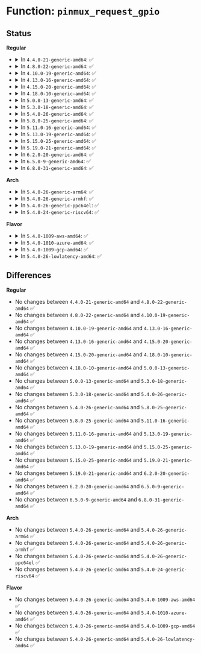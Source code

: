 # Function: <code>pinmux_request_gpio</code>

## Status
<b>Regular</b>
<ul>
<li>
<details>
<summary>In <code>4.4.0-21-generic-amd64</code>: ✅</summary>

```c
int pinmux_request_gpio(struct pinctrl_dev * pctldev, struct pinctrl_gpio_range * range, unsigned int pin, unsigned int gpio)
```

```json
{
  "name": "pinmux_request_gpio",
  "collision_type": "Unique Global",
  "inline_type": "No",
  "funcs": [
    {
      "addr": 18446744071583170768,
      "name": "pinmux_request_gpio",
      "external": true,
      "loc": "drivers/pinctrl/pinmux.c:249",
      "file": "drivers/pinctrl/pinmux.c",
      "inline": "seen, unknown",
      "caller_inline": [],
      "caller_func": [
        "drivers/pinctrl/core.c:pinctrl_request_gpio"
      ]
    }
  ],
  "symbols": [
    {
      "addr": 18446744071583170768,
      "name": "pinmux_request_gpio",
      "section": ".text",
      "bind": "STB_GLOBAL",
      "size": 126
    }
  ]
}
```
</details>
</li>
<li>
<details>
<summary>In <code>4.8.0-22-generic-amd64</code>: ✅</summary>

```c
int pinmux_request_gpio(struct pinctrl_dev * pctldev, struct pinctrl_gpio_range * range, unsigned int pin, unsigned int gpio)
```

```json
{
  "name": "pinmux_request_gpio",
  "collision_type": "Unique Global",
  "inline_type": "No",
  "funcs": [
    {
      "addr": 18446744071583467488,
      "name": "pinmux_request_gpio",
      "external": true,
      "loc": "drivers/pinctrl/pinmux.c:249",
      "file": "drivers/pinctrl/pinmux.c",
      "inline": "seen, unknown",
      "caller_inline": [],
      "caller_func": [
        "drivers/pinctrl/core.c:pinctrl_request_gpio"
      ]
    }
  ],
  "symbols": [
    {
      "addr": 18446744071583467488,
      "name": "pinmux_request_gpio",
      "section": ".text",
      "bind": "STB_GLOBAL",
      "size": 126
    }
  ]
}
```
</details>
</li>
<li>
<details>
<summary>In <code>4.10.0-19-generic-amd64</code>: ✅</summary>

```c
int pinmux_request_gpio(struct pinctrl_dev * pctldev, struct pinctrl_gpio_range * range, unsigned int pin, unsigned int gpio)
```

```json
{
  "name": "pinmux_request_gpio",
  "collision_type": "Unique Global",
  "inline_type": "No",
  "funcs": [
    {
      "addr": 18446744071583595200,
      "name": "pinmux_request_gpio",
      "external": true,
      "loc": "drivers/pinctrl/pinmux.c:249",
      "file": "drivers/pinctrl/pinmux.c",
      "inline": "seen, unknown",
      "caller_inline": [],
      "caller_func": [
        "drivers/pinctrl/core.c:pinctrl_request_gpio"
      ]
    }
  ],
  "symbols": [
    {
      "addr": 18446744071583595200,
      "name": "pinmux_request_gpio",
      "section": ".text",
      "bind": "STB_GLOBAL",
      "size": 126
    }
  ]
}
```
</details>
</li>
<li>
<details>
<summary>In <code>4.13.0-16-generic-amd64</code>: ✅</summary>

```c
int pinmux_request_gpio(struct pinctrl_dev * pctldev, struct pinctrl_gpio_range * range, unsigned int pin, unsigned int gpio)
```

```json
{
  "name": "pinmux_request_gpio",
  "collision_type": "Unique Global",
  "inline_type": "No",
  "funcs": [
    {
      "addr": 18446744071583634288,
      "name": "pinmux_request_gpio",
      "external": true,
      "loc": "drivers/pinctrl/pinmux.c:236",
      "file": "drivers/pinctrl/pinmux.c",
      "inline": "seen, unknown",
      "caller_inline": [],
      "caller_func": [
        "drivers/pinctrl/core.c:pinctrl_request_gpio"
      ]
    }
  ],
  "symbols": [
    {
      "addr": 18446744071583634288,
      "name": "pinmux_request_gpio",
      "section": ".text",
      "bind": "STB_GLOBAL",
      "size": 126
    }
  ]
}
```
</details>
</li>
<li>
<details>
<summary>In <code>4.15.0-20-generic-amd64</code>: ✅</summary>

```c
int pinmux_request_gpio(struct pinctrl_dev * pctldev, struct pinctrl_gpio_range * range, unsigned int pin, unsigned int gpio)
```

```json
{
  "name": "pinmux_request_gpio",
  "collision_type": "Unique Global",
  "inline_type": "No",
  "funcs": [
    {
      "addr": 18446744071583880608,
      "name": "pinmux_request_gpio",
      "external": true,
      "loc": "drivers/pinctrl/pinmux.c:236",
      "file": "drivers/pinctrl/pinmux.c",
      "inline": "seen, unknown",
      "caller_inline": [],
      "caller_func": [
        "drivers/pinctrl/core.c:pinctrl_gpio_request"
      ]
    }
  ],
  "symbols": [
    {
      "addr": 18446744071583880608,
      "name": "pinmux_request_gpio",
      "section": ".text",
      "bind": "STB_GLOBAL",
      "size": 126
    }
  ]
}
```
</details>
</li>
<li>
<details>
<summary>In <code>4.18.0-10-generic-amd64</code>: ✅</summary>

```c
int pinmux_request_gpio(struct pinctrl_dev * pctldev, struct pinctrl_gpio_range * range, unsigned int pin, unsigned int gpio)
```

```json
{
  "name": "pinmux_request_gpio",
  "collision_type": "Unique Global",
  "inline_type": "No",
  "funcs": [
    {
      "addr": 18446744071584081296,
      "name": "pinmux_request_gpio",
      "external": true,
      "loc": "drivers/pinctrl/pinmux.c:236",
      "file": "drivers/pinctrl/pinmux.c",
      "inline": "seen, unknown",
      "caller_inline": [],
      "caller_func": [
        "drivers/pinctrl/core.c:pinctrl_gpio_request"
      ]
    }
  ],
  "symbols": [
    {
      "addr": 18446744071584081296,
      "name": "pinmux_request_gpio",
      "section": ".text",
      "bind": "STB_GLOBAL",
      "size": 126
    }
  ]
}
```
</details>
</li>
<li>
<details>
<summary>In <code>5.0.0-13-generic-amd64</code>: ✅</summary>

```c
int pinmux_request_gpio(struct pinctrl_dev * pctldev, struct pinctrl_gpio_range * range, unsigned int pin, unsigned int gpio)
```

```json
{
  "name": "pinmux_request_gpio",
  "collision_type": "Unique Global",
  "inline_type": "No",
  "funcs": [
    {
      "addr": 18446744071584165888,
      "name": "pinmux_request_gpio",
      "external": true,
      "loc": "drivers/pinctrl/pinmux.c:235",
      "file": "drivers/pinctrl/pinmux.c",
      "inline": "seen, unknown",
      "caller_inline": [],
      "caller_func": [
        "drivers/pinctrl/core.c:pinctrl_gpio_request"
      ]
    }
  ],
  "symbols": [
    {
      "addr": 18446744071584165888,
      "name": "pinmux_request_gpio",
      "section": ".text",
      "bind": "STB_GLOBAL",
      "size": 126
    }
  ]
}
```
</details>
</li>
<li>
<details>
<summary>In <code>5.3.0-18-generic-amd64</code>: ✅</summary>

```c
int pinmux_request_gpio(struct pinctrl_dev * pctldev, struct pinctrl_gpio_range * range, unsigned int pin, unsigned int gpio)
```

```json
{
  "name": "pinmux_request_gpio",
  "collision_type": "Unique Global",
  "inline_type": "No",
  "funcs": [
    {
      "addr": 18446744071584355888,
      "name": "pinmux_request_gpio",
      "external": true,
      "loc": "drivers/pinctrl/pinmux.c:234",
      "file": "drivers/pinctrl/pinmux.c",
      "inline": "seen, unknown",
      "caller_inline": [],
      "caller_func": [
        "drivers/pinctrl/core.c:pinctrl_gpio_request"
      ]
    }
  ],
  "symbols": [
    {
      "addr": 18446744071584355888,
      "name": "pinmux_request_gpio",
      "section": ".text",
      "bind": "STB_GLOBAL",
      "size": 129
    }
  ]
}
```
</details>
</li>
<li>
<details>
<summary>In <code>5.4.0-26-generic-amd64</code>: ✅</summary>

```c
int pinmux_request_gpio(struct pinctrl_dev * pctldev, struct pinctrl_gpio_range * range, unsigned int pin, unsigned int gpio)
```

```json
{
  "name": "pinmux_request_gpio",
  "collision_type": "Unique Global",
  "inline_type": "No",
  "funcs": [
    {
      "addr": 18446744071584490704,
      "name": "pinmux_request_gpio",
      "external": true,
      "loc": "drivers/pinctrl/pinmux.c:258",
      "file": "drivers/pinctrl/pinmux.c",
      "inline": "seen, unknown",
      "caller_inline": [],
      "caller_func": [
        "drivers/pinctrl/core.c:pinctrl_gpio_request"
      ]
    }
  ],
  "symbols": [
    {
      "addr": 18446744071584490704,
      "name": "pinmux_request_gpio",
      "section": ".text",
      "bind": "STB_GLOBAL",
      "size": 129
    }
  ]
}
```
</details>
</li>
<li>
<details>
<summary>In <code>5.8.0-25-generic-amd64</code>: ✅</summary>

```c
int pinmux_request_gpio(struct pinctrl_dev * pctldev, struct pinctrl_gpio_range * range, unsigned int pin, unsigned int gpio)
```

```json
{
  "name": "pinmux_request_gpio",
  "collision_type": "Unique Global",
  "inline_type": "No",
  "funcs": [
    {
      "addr": 18446744071585155760,
      "name": "pinmux_request_gpio",
      "external": true,
      "loc": "drivers/pinctrl/pinmux.c:258",
      "file": "drivers/pinctrl/pinmux.c",
      "inline": "seen, unknown",
      "caller_inline": [],
      "caller_func": [
        "drivers/pinctrl/core.c:pinctrl_gpio_request"
      ]
    }
  ],
  "symbols": [
    {
      "addr": 18446744071585155760,
      "name": "pinmux_request_gpio",
      "section": ".text",
      "bind": "STB_GLOBAL",
      "size": 129
    }
  ]
}
```
</details>
</li>
<li>
<details>
<summary>In <code>5.11.0-16-generic-amd64</code>: ✅</summary>

```c
int pinmux_request_gpio(struct pinctrl_dev * pctldev, struct pinctrl_gpio_range * range, unsigned int pin, unsigned int gpio)
```

```json
{
  "name": "pinmux_request_gpio",
  "collision_type": "Unique Global",
  "inline_type": "No",
  "funcs": [
    {
      "addr": 18446744071585306128,
      "name": "pinmux_request_gpio",
      "external": true,
      "loc": "drivers/pinctrl/pinmux.c:261",
      "file": "drivers/pinctrl/pinmux.c",
      "inline": "seen, unknown",
      "caller_inline": [],
      "caller_func": [
        "drivers/pinctrl/core.c:pinctrl_gpio_request"
      ]
    }
  ],
  "symbols": [
    {
      "addr": 18446744071585306128,
      "name": "pinmux_request_gpio",
      "section": ".text",
      "bind": "STB_GLOBAL",
      "size": 129
    }
  ]
}
```
</details>
</li>
<li>
<details>
<summary>In <code>5.13.0-19-generic-amd64</code>: ✅</summary>

```c
int pinmux_request_gpio(struct pinctrl_dev * pctldev, struct pinctrl_gpio_range * range, unsigned int pin, unsigned int gpio)
```

```json
{
  "name": "pinmux_request_gpio",
  "collision_type": "Unique Global",
  "inline_type": "No",
  "funcs": [
    {
      "addr": 18446744071585190736,
      "name": "pinmux_request_gpio",
      "external": true,
      "loc": "drivers/pinctrl/pinmux.c:262",
      "file": "drivers/pinctrl/pinmux.c",
      "inline": "seen, unknown",
      "caller_inline": [],
      "caller_func": [
        "drivers/pinctrl/core.c:pinctrl_gpio_request"
      ]
    }
  ],
  "symbols": [
    {
      "addr": 18446744071585190736,
      "name": "pinmux_request_gpio",
      "section": ".text",
      "bind": "STB_GLOBAL",
      "size": 129
    }
  ]
}
```
</details>
</li>
<li>
<details>
<summary>In <code>5.15.0-25-generic-amd64</code>: ✅</summary>

```c
int pinmux_request_gpio(struct pinctrl_dev * pctldev, struct pinctrl_gpio_range * range, unsigned int pin, unsigned int gpio)
```

```json
{
  "name": "pinmux_request_gpio",
  "collision_type": "Unique Global",
  "inline_type": "No",
  "funcs": [
    {
      "addr": 18446744071585644736,
      "name": "pinmux_request_gpio",
      "external": true,
      "loc": "drivers/pinctrl/pinmux.c:262",
      "file": "drivers/pinctrl/pinmux.c",
      "inline": "seen, unknown",
      "caller_inline": [],
      "caller_func": [
        "drivers/pinctrl/core.c:pinctrl_gpio_request"
      ]
    }
  ],
  "symbols": [
    {
      "addr": 18446744071585644736,
      "name": "pinmux_request_gpio",
      "section": ".text",
      "bind": "STB_GLOBAL",
      "size": 129
    }
  ]
}
```
</details>
</li>
<li>
<details>
<summary>In <code>5.19.0-21-generic-amd64</code>: ✅</summary>

```c
int pinmux_request_gpio(struct pinctrl_dev * pctldev, struct pinctrl_gpio_range * range, unsigned int pin, unsigned int gpio)
```

```json
{
  "name": "pinmux_request_gpio",
  "collision_type": "Unique Global",
  "inline_type": "No",
  "funcs": [
    {
      "addr": 18446744071586806000,
      "name": "pinmux_request_gpio",
      "external": true,
      "loc": "drivers/pinctrl/pinmux.c:262",
      "file": "drivers/pinctrl/pinmux.c",
      "inline": "seen, unknown",
      "caller_inline": [],
      "caller_func": [
        "drivers/pinctrl/core.c:pinctrl_gpio_request"
      ]
    }
  ],
  "symbols": [
    {
      "addr": 18446744071586806000,
      "name": "pinmux_request_gpio",
      "section": ".text",
      "bind": "STB_GLOBAL",
      "size": 150
    }
  ]
}
```
</details>
</li>
<li>
<details>
<summary>In <code>6.2.0-20-generic-amd64</code>: ✅</summary>

```c
int pinmux_request_gpio(struct pinctrl_dev * pctldev, struct pinctrl_gpio_range * range, unsigned int pin, unsigned int gpio)
```

```json
{
  "name": "pinmux_request_gpio",
  "collision_type": "Unique Global",
  "inline_type": "No",
  "funcs": [
    {
      "addr": 18446744071587943584,
      "name": "pinmux_request_gpio",
      "external": true,
      "loc": "drivers/pinctrl/pinmux.c:265",
      "file": "drivers/pinctrl/pinmux.c",
      "inline": "seen, unknown",
      "caller_inline": [],
      "caller_func": [
        "drivers/pinctrl/core.c:pinctrl_gpio_request"
      ]
    }
  ],
  "symbols": [
    {
      "addr": 18446744071587943584,
      "name": "pinmux_request_gpio",
      "section": ".text",
      "bind": "STB_GLOBAL",
      "size": 150
    }
  ]
}
```
</details>
</li>
<li>
<details>
<summary>In <code>6.5.0-9-generic-amd64</code>: ✅</summary>

```c
int pinmux_request_gpio(struct pinctrl_dev * pctldev, struct pinctrl_gpio_range * range, unsigned int pin, unsigned int gpio)
```

```json
{
  "name": "pinmux_request_gpio",
  "collision_type": "Unique Global",
  "inline_type": "No",
  "funcs": [
    {
      "addr": 18446744071588217824,
      "name": "pinmux_request_gpio",
      "external": true,
      "loc": "drivers/pinctrl/pinmux.c:265",
      "file": "drivers/pinctrl/pinmux.c",
      "inline": "seen, unknown",
      "caller_inline": [],
      "caller_func": [
        "drivers/pinctrl/core.c:pinctrl_gpio_request"
      ]
    }
  ],
  "symbols": [
    {
      "addr": 18446744071588217824,
      "name": "pinmux_request_gpio",
      "section": ".text",
      "bind": "STB_GLOBAL",
      "size": 150
    }
  ]
}
```
</details>
</li>
<li>
<details>
<summary>In <code>6.8.0-31-generic-amd64</code>: ✅</summary>

```c
int pinmux_request_gpio(struct pinctrl_dev * pctldev, struct pinctrl_gpio_range * range, unsigned int pin, unsigned int gpio)
```

```json
{
  "name": "pinmux_request_gpio",
  "collision_type": "Unique Global",
  "inline_type": "No",
  "funcs": [
    {
      "addr": 18446744071588510608,
      "name": "pinmux_request_gpio",
      "external": true,
      "loc": "drivers/pinctrl/pinmux.c:263",
      "file": "drivers/pinctrl/pinmux.c",
      "inline": "seen, unknown",
      "caller_inline": [],
      "caller_func": [
        "drivers/pinctrl/core.c:pinctrl_gpio_request"
      ]
    }
  ],
  "symbols": [
    {
      "addr": 18446744071588510608,
      "name": "pinmux_request_gpio",
      "section": ".text",
      "bind": "STB_GLOBAL",
      "size": 150
    }
  ]
}
```
</details>
</li>
</ul>
<b>Arch</b>
<ul>
<li>
<details>
<summary>In <code>5.4.0-26-generic-arm64</code>: ✅</summary>

```c
int pinmux_request_gpio(struct pinctrl_dev * pctldev, struct pinctrl_gpio_range * range, unsigned int pin, unsigned int gpio)
```

```json
{
  "name": "pinmux_request_gpio",
  "collision_type": "Unique Global",
  "inline_type": "No",
  "funcs": [
    {
      "addr": 18446603336496510408,
      "name": "pinmux_request_gpio",
      "external": true,
      "loc": "drivers/pinctrl/pinmux.c:258",
      "file": "drivers/pinctrl/pinmux.c",
      "inline": "seen, unknown",
      "caller_inline": [],
      "caller_func": [
        "drivers/pinctrl/core.c:pinctrl_gpio_request"
      ]
    }
  ],
  "symbols": [
    {
      "addr": 18446603336496510408,
      "name": "pinmux_request_gpio",
      "section": ".text",
      "bind": "STB_GLOBAL",
      "size": 156
    }
  ]
}
```
</details>
</li>
<li>
<details>
<summary>In <code>5.4.0-26-generic-armhf</code>: ✅</summary>

```c
int pinmux_request_gpio(struct pinctrl_dev * pctldev, struct pinctrl_gpio_range * range, unsigned int pin, unsigned int gpio)
```

```json
{
  "name": "pinmux_request_gpio",
  "collision_type": "Unique Global",
  "inline_type": "No",
  "funcs": [
    {
      "addr": 3229815828,
      "name": "pinmux_request_gpio",
      "external": true,
      "loc": "drivers/pinctrl/pinmux.c:258",
      "file": "drivers/pinctrl/pinmux.c",
      "inline": "seen, unknown",
      "caller_inline": [],
      "caller_func": [
        "drivers/pinctrl/core.c:pinctrl_gpio_request"
      ]
    }
  ],
  "symbols": [
    {
      "addr": 3229815828,
      "name": "pinmux_request_gpio",
      "section": ".text",
      "bind": "STB_GLOBAL",
      "size": 120
    }
  ]
}
```
</details>
</li>
<li>
<details>
<summary>In <code>5.4.0-26-generic-ppc64el</code>: ✅</summary>

```c
int pinmux_request_gpio(struct pinctrl_dev * pctldev, struct pinctrl_gpio_range * range, unsigned int pin, unsigned int gpio)
```

```json
{
  "name": "pinmux_request_gpio",
  "collision_type": "Unique Global",
  "inline_type": "No",
  "funcs": [
    {
      "addr": 13835058055290727104,
      "name": "pinmux_request_gpio",
      "external": true,
      "loc": "drivers/pinctrl/pinmux.c:258",
      "file": "drivers/pinctrl/pinmux.c",
      "inline": "seen, unknown",
      "caller_inline": [],
      "caller_func": [
        "drivers/pinctrl/core.c:pinctrl_gpio_request"
      ]
    }
  ],
  "symbols": [
    {
      "addr": 13835058055290727104,
      "name": "pinmux_request_gpio",
      "section": ".text",
      "bind": "STB_GLOBAL",
      "size": 216
    }
  ]
}
```
</details>
</li>
<li>
<details>
<summary>In <code>5.4.0-24-generic-riscv64</code>: ✅</summary>

```c
int pinmux_request_gpio(struct pinctrl_dev * pctldev, struct pinctrl_gpio_range * range, unsigned int pin, unsigned int gpio)
```

```json
{
  "name": "pinmux_request_gpio",
  "collision_type": "Unique Global",
  "inline_type": "No",
  "funcs": [
    {
      "addr": 18446743936275428186,
      "name": "pinmux_request_gpio",
      "external": true,
      "loc": "drivers/pinctrl/pinmux.c:258",
      "file": "drivers/pinctrl/pinmux.c",
      "inline": "seen, unknown",
      "caller_inline": [],
      "caller_func": [
        "drivers/pinctrl/core.c:pinctrl_gpio_request"
      ]
    }
  ],
  "symbols": [
    {
      "addr": 18446743936275428186,
      "name": "pinmux_request_gpio",
      "section": ".text",
      "bind": "STB_GLOBAL",
      "size": 122
    }
  ]
}
```
</details>
</li>
</ul>
<b>Flavor</b>
<ul>
<li>
<details>
<summary>In <code>5.4.0-1009-aws-amd64</code>: ✅</summary>

```c
int pinmux_request_gpio(struct pinctrl_dev * pctldev, struct pinctrl_gpio_range * range, unsigned int pin, unsigned int gpio)
```

```json
{
  "name": "pinmux_request_gpio",
  "collision_type": "Unique Global",
  "inline_type": "No",
  "funcs": [
    {
      "addr": 18446744071584459456,
      "name": "pinmux_request_gpio",
      "external": true,
      "loc": "drivers/pinctrl/pinmux.c:258",
      "file": "drivers/pinctrl/pinmux.c",
      "inline": "seen, unknown",
      "caller_inline": [],
      "caller_func": [
        "drivers/pinctrl/core.c:pinctrl_gpio_request"
      ]
    }
  ],
  "symbols": [
    {
      "addr": 18446744071584459456,
      "name": "pinmux_request_gpio",
      "section": ".text",
      "bind": "STB_GLOBAL",
      "size": 129
    }
  ]
}
```
</details>
</li>
<li>
<details>
<summary>In <code>5.4.0-1010-azure-amd64</code>: ✅</summary>

```c
int pinmux_request_gpio(struct pinctrl_dev * pctldev, struct pinctrl_gpio_range * range, unsigned int pin, unsigned int gpio)
```

```json
{
  "name": "pinmux_request_gpio",
  "collision_type": "Unique Global",
  "inline_type": "No",
  "funcs": [
    {
      "addr": 18446744071584395136,
      "name": "pinmux_request_gpio",
      "external": true,
      "loc": "drivers/pinctrl/pinmux.c:258",
      "file": "drivers/pinctrl/pinmux.c",
      "inline": "seen, unknown",
      "caller_inline": [],
      "caller_func": [
        "drivers/pinctrl/core.c:pinctrl_gpio_request"
      ]
    }
  ],
  "symbols": [
    {
      "addr": 18446744071584395136,
      "name": "pinmux_request_gpio",
      "section": ".text",
      "bind": "STB_GLOBAL",
      "size": 129
    }
  ]
}
```
</details>
</li>
<li>
<details>
<summary>In <code>5.4.0-1009-gcp-amd64</code>: ✅</summary>

```c
int pinmux_request_gpio(struct pinctrl_dev * pctldev, struct pinctrl_gpio_range * range, unsigned int pin, unsigned int gpio)
```

```json
{
  "name": "pinmux_request_gpio",
  "collision_type": "Unique Global",
  "inline_type": "No",
  "funcs": [
    {
      "addr": 18446744071584442368,
      "name": "pinmux_request_gpio",
      "external": true,
      "loc": "drivers/pinctrl/pinmux.c:258",
      "file": "drivers/pinctrl/pinmux.c",
      "inline": "seen, unknown",
      "caller_inline": [],
      "caller_func": [
        "drivers/pinctrl/core.c:pinctrl_gpio_request"
      ]
    }
  ],
  "symbols": [
    {
      "addr": 18446744071584442368,
      "name": "pinmux_request_gpio",
      "section": ".text",
      "bind": "STB_GLOBAL",
      "size": 129
    }
  ]
}
```
</details>
</li>
<li>
<details>
<summary>In <code>5.4.0-26-lowlatency-amd64</code>: ✅</summary>

```c
int pinmux_request_gpio(struct pinctrl_dev * pctldev, struct pinctrl_gpio_range * range, unsigned int pin, unsigned int gpio)
```

```json
{
  "name": "pinmux_request_gpio",
  "collision_type": "Unique Global",
  "inline_type": "No",
  "funcs": [
    {
      "addr": 18446744071584548496,
      "name": "pinmux_request_gpio",
      "external": true,
      "loc": "drivers/pinctrl/pinmux.c:258",
      "file": "drivers/pinctrl/pinmux.c",
      "inline": "seen, unknown",
      "caller_inline": [],
      "caller_func": [
        "drivers/pinctrl/core.c:pinctrl_gpio_request"
      ]
    }
  ],
  "symbols": [
    {
      "addr": 18446744071584548496,
      "name": "pinmux_request_gpio",
      "section": ".text",
      "bind": "STB_GLOBAL",
      "size": 129
    }
  ]
}
```
</details>
</li>
</ul>

## Differences
<b>Regular</b>
<ul>
<li>
No changes between <code>4.4.0-21-generic-amd64</code> and <code>4.8.0-22-generic-amd64</code> ✅
</li>
<li>
No changes between <code>4.8.0-22-generic-amd64</code> and <code>4.10.0-19-generic-amd64</code> ✅
</li>
<li>
No changes between <code>4.10.0-19-generic-amd64</code> and <code>4.13.0-16-generic-amd64</code> ✅
</li>
<li>
No changes between <code>4.13.0-16-generic-amd64</code> and <code>4.15.0-20-generic-amd64</code> ✅
</li>
<li>
No changes between <code>4.15.0-20-generic-amd64</code> and <code>4.18.0-10-generic-amd64</code> ✅
</li>
<li>
No changes between <code>4.18.0-10-generic-amd64</code> and <code>5.0.0-13-generic-amd64</code> ✅
</li>
<li>
No changes between <code>5.0.0-13-generic-amd64</code> and <code>5.3.0-18-generic-amd64</code> ✅
</li>
<li>
No changes between <code>5.3.0-18-generic-amd64</code> and <code>5.4.0-26-generic-amd64</code> ✅
</li>
<li>
No changes between <code>5.4.0-26-generic-amd64</code> and <code>5.8.0-25-generic-amd64</code> ✅
</li>
<li>
No changes between <code>5.8.0-25-generic-amd64</code> and <code>5.11.0-16-generic-amd64</code> ✅
</li>
<li>
No changes between <code>5.11.0-16-generic-amd64</code> and <code>5.13.0-19-generic-amd64</code> ✅
</li>
<li>
No changes between <code>5.13.0-19-generic-amd64</code> and <code>5.15.0-25-generic-amd64</code> ✅
</li>
<li>
No changes between <code>5.15.0-25-generic-amd64</code> and <code>5.19.0-21-generic-amd64</code> ✅
</li>
<li>
No changes between <code>5.19.0-21-generic-amd64</code> and <code>6.2.0-20-generic-amd64</code> ✅
</li>
<li>
No changes between <code>6.2.0-20-generic-amd64</code> and <code>6.5.0-9-generic-amd64</code> ✅
</li>
<li>
No changes between <code>6.5.0-9-generic-amd64</code> and <code>6.8.0-31-generic-amd64</code> ✅
</li>
</ul>
<b>Arch</b>
<ul>
<li>
No changes between <code>5.4.0-26-generic-amd64</code> and <code>5.4.0-26-generic-arm64</code> ✅
</li>
<li>
No changes between <code>5.4.0-26-generic-amd64</code> and <code>5.4.0-26-generic-armhf</code> ✅
</li>
<li>
No changes between <code>5.4.0-26-generic-amd64</code> and <code>5.4.0-26-generic-ppc64el</code> ✅
</li>
<li>
No changes between <code>5.4.0-26-generic-amd64</code> and <code>5.4.0-24-generic-riscv64</code> ✅
</li>
</ul>
<b>Flavor</b>
<ul>
<li>
No changes between <code>5.4.0-26-generic-amd64</code> and <code>5.4.0-1009-aws-amd64</code> ✅
</li>
<li>
No changes between <code>5.4.0-26-generic-amd64</code> and <code>5.4.0-1010-azure-amd64</code> ✅
</li>
<li>
No changes between <code>5.4.0-26-generic-amd64</code> and <code>5.4.0-1009-gcp-amd64</code> ✅
</li>
<li>
No changes between <code>5.4.0-26-generic-amd64</code> and <code>5.4.0-26-lowlatency-amd64</code> ✅
</li>
</ul>
